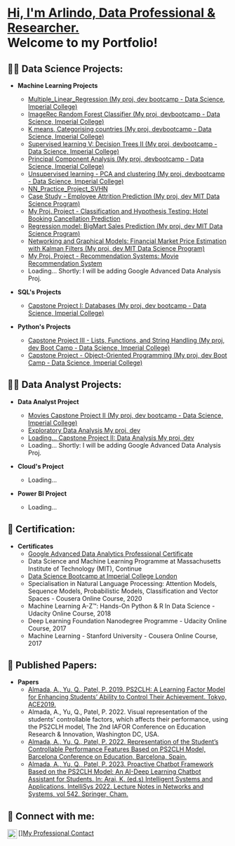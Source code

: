 
<h1><a href="https://linkedin.com/in/arlindo-almada-67986427">Hi, I'm Arlindo, Data Professional & Researcher.<br/> </a> Welcome to my Portfolio! </h1>

<h2>👨‍💻 Data Science Projects:</h2>

- <b>Machine Learning Projects</b>
  - [Multiple_Linear_Regression (My proj, dev bootcamp - Data Science, Imperial College)](https://github.com/ArlindoDDRAlmada/Multiple_Linear_Regression1)
  - [ImageRec Random Forest Classifier (My proj, devbootcamp - Data Science, Imperial College)](https://github.com/ArlindoDDRAlmada/ImageRec_Random_Forest_Classifier1)
  - [K means, Categorising countries (My proj, devbootcamp - Data Science, Imperial College)](https://github.com/ArlindoDDRAlmada/Kmeans1/tree/main)
  - [Supervised learning V: Decision Trees II (My proj, devbootcamp - Data Science, Imperial College)](https://github.com/ArlindoDDRAlmada/Decision_Trees1/tree/main)
  - [Principal Component Analysis (My proj, devbootcamp - Data Science, Imperial College)](https://github.com/ArlindoDDRAlmada/Principal_Component_Analysis1/tree/main)
  - [Unsupervised learning - PCA and clustering (My proj, devbootcamp - Data Science, Imperial College)](https://github.com/ArlindoDDRAlmada/PCA_and_clustering/tree/main)
  - [NN_Practice_Project_SVHN](https://github.com/ArlindoDDRAlmada/NN_Practice_Project_SVHN)
  - [Case Study - Employee Attrition Prediction (My proj, dev MIT Data Science Program)](https://github.com/ArlindoDDRAlmada/Case_Study_Employee_Attrition_Prediction)
  - [My Proj. Project - Classification and Hypothesis Testing: Hotel Booking Cancellation Prediction](https://github.com/ArlindoDDRAlmada/Classification_Hypothesis_Testing/tree/main)
  - [Regression model: BigMart Sales Prediction (My proj, dev MIT Data Science Program) ](https://github.com/ArlindoDDRAlmada/BigMart_Sales_Prediction/tree/main)
  - [Networking and Graphical Models: Financial Market Price Estimation with Kalman Filters (My proj, dev MIT Data Science Program)](https://github.com/ArlindoDDRAlmada/Financial_Market_Price)
  - [My Proj. Project - Recommendation Systems: Movie Recommendation System](https://github.com/ArlindoDDRAlmada/Movie_Recommendation_System)
  - Loading... Shortly: I will be adding Google Advanced Data Analysis Proj.

 
- <b>SQL's Projects</b>
  - [Capstone Project I: Databases (My proj, dev bootcamp - Data Science, Imperial College)](https://github.com/ArlindoDDRAlmada/SQL_Proj)

- <b>Python's Projects</b>
  - [Capstone Project III - Lists, Functions, and String Handling (My proj, dev Boot Camp - Data Science, Imperial College)](https://github.com/ArlindoDDRAlmada/Python_Projs/tree/main)
  - [Capstone Project - Object-Oriented Programming (My proj, dev Boot Camp - Data Science, Imperial College)](https://github.com/ArlindoDDRAlmada/Python_Projs/tree/main)
  

<h2>👨‍💻 Data Analyst Projects:</h2>

- <b>Data Analyst Project</b>
  - [Movies Capstone Project II (My proj, dev bootcamp - Data Science, Imperial College)](https://github.com/ArlindoDDRAlmada/DataAnalysis/tree/main)
  - [Exploratory Data Analysis My proj, dev](https://github.com/ArlindoDDRAlmada/Exploratory_Data_Analysis1)
  - [Loading... Capstone Project II: Data Analysis My proj, dev ](https://github.com/ArlindoDDRAlmada/DataAnalysis/tree/main)
  - Loading... Shortly: I will be adding Google Advanced Data Analysis Proj.

- <b>Cloud's Project</b>
  - Loading...

- <b>Power BI Project</b>
  - Loading...


<h2>📜 Certification:</h2>

- <b>Certificates</b>
  - [Google Advanced Data Analytics Professional Certificate](https://coursera.org/verify/professional-cert/TJWTHV3PT9YF)
  - Data Science and Machine Learning Programme at Massachusetts Institute of Technology (MIT), Continue
  - [Data Science Bootcamp at Imperial College London](https://www.hyperiondev.com/portfolio/156502/)
  - Specialisation in Natural Language Processing: Attention Models, Sequence Models, Probabilistic Models, Classification and Vector Spaces - Cousera Online Course, 2020
  - Machine Learning A-Z™: Hands-On Python & R In Data Science - Udacity Online Course, 2018
  - Deep Learning Foundation Nanodegree Programme - Udacity Online Course, 2017
  - Machine Learning - Stanford University - Cousera Online Course, 2017



<h2>📝 Published Papers:</h2>

- <b>Papers</b>
  - [Almada, A., Yu, Q., Patel, P. 2019. PS2CLH: A Learning Factor Model for Enhancing Students’ Ability to Control Their Achievement. Tokyo, ACE2019.](https://repository.londonmet.ac.uk/5520/1/53635.pdf)
  - Almada, A., Yu, Q., Patel, P. 2022. Visual representation of the students’ controllable factors, which affects their performance, using the PS2CLH model, The 2nd IAFOR Conference on Education Research & Innovation, Washington DC, USA.
  - [Almada, A., Yu, Q., Patel, P. 2022. Representation of the Student’s Controllable Performance Features Based on PS2CLH Model, Barcelona Conference on Education, Barcelona, Spain.](https://papers.iafor.org/submission65381/)
  - [Almada, A., Yu, Q., Patel, P. 2023. Proactive Chatbot Framework Based on the PS2CLH Model: An AI-Deep Learning Chatbot Assistant for Students. In: Arai, K. (ed.s) Intelligent Systems and Applications. IntelliSys 2022. Lecture Notes in Networks and Systems, vol 542. Springer, Cham.](https://doi.org/10.1007/978-3-031-16072-1_54)
 



<h2> 🤳 Connect with me:</h2>

[<img align="left" alt="JoshMadakor | LinkedIn" width="22px" src="https://cdn.jsdelivr.net/npm/simple-icons@v3/icons/linkedin.svg" />][My Professional Contact](https://linkedin.com/in/arlindo-almada-67986427)

